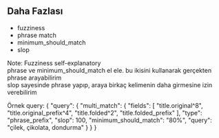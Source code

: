 ## Daha Fazlası

- fuzziness
- phrase match
- minimum_should_match
- slop

Note:
Fuzziness self-explanatory  
phrase ve minimum_should_match el ele. bu ikisini kullanarak gerçekten phrase arayabilirim  
slop sayesinde phrase yapıp, araya birkaç kelimenin daha girmesine izin verebilirim

Örnek query:
{
    "query": {
        "multi_match": {
            "fields": [
                "title.original^8",
                "title.original_prefix^4",
                "title.folded^2",
                "title.folded_prefix"
            ],
            "type": "phrase_prefix",
            "slop": 100,
            "minimum_should_match": "80%",
            "query": "çilek, çikolata, dondurma"
        }
    }
}
